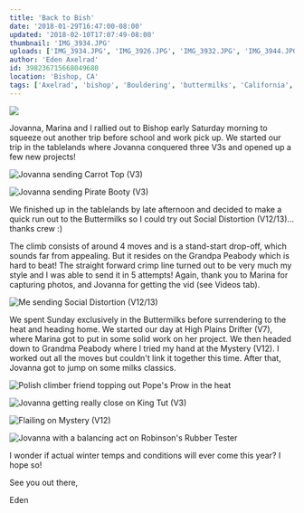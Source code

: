 ```yaml
---
title: 'Back to Bish'
date: '2018-01-29T16:47:00-08:00'
updated: '2018-02-10T17:07:49-08:00'
thumbnail: 'IMG_3934.JPG'
uploads: ['IMG_3934.JPG', 'IMG_3926.JPG', 'IMG_3932.JPG', 'IMG_3944.JPG', 'IMG_3946.JPG', 'IMG_3970.JPG', 'IMG_3971.jpg', 'IMG_3956.JPG']
author: 'Eden Axelrad'
id: 398236715668049680
location: 'Bishop, CA'
tags: ['Axelrad', 'bishop', 'Bouldering', 'buttermilks', 'California', 'Climbing', 'Five', 'fiveten', 'granite', 'high plains drifter', 'sierra nevada', 'social distortion', 'Ten', 'v13']
---
```


![](uploads/IMG_3934.JPG)

Jovanna, Marina and I rallied out to Bishop early Saturday morning to squeeze out another trip before school and work pick up. We started our trip in the tablelands where Jovanna conquered three V3s and opened up a few new projects!

![Jovanna sending Carrot Top (V3)](uploads/IMG_3926.JPG)

![Jovanna sending Pirate Booty (V3)](uploads/IMG_3932.JPG)

We finished up in the tablelands by late afternoon and decided to make a quick run out to the Buttermilks so I could try out Social Distortion (V12/13)... thanks crew :)

The climb consists of around 4 moves and is a stand-start drop-off, which sounds far from appealing. But it resides on the Grandpa Peabody which is hard to beat! The straight forward crimp line turned out to be very much my style and I was able to send it in 5 attempts! Again, thank you to Marina for capturing photos, and Jovanna for getting the vid (see Videos tab).

![Me sending Social Distortion (V12/13)](uploads/IMG_3944.JPG)

We spent Sunday exclusively in the Buttermilks before surrendering to the heat and heading home. We started our day at High Plains Drifter (V7), where Marina got to put in some solid work on her project. We then headed down to Grandma Peabody where I tried my hand at the Mystery (V12). I worked out all the moves but couldn't link it together this time. After that, Jovanna got to jump on some milks classics.

![Polish climber friend topping out Pope's Prow in the heat](uploads/IMG_3946.JPG)

![Jovanna getting really close on King Tut (V3)](uploads/IMG_3970.JPG)

![Flailing on Mystery (V12)](uploads/IMG_3971.jpg)

![Jovanna with a balancing act on Robinson's Rubber Tester](uploads/IMG_3956.JPG)

I wonder if actual winter temps and conditions will ever come this year? I hope so!

See you out there,

Eden
